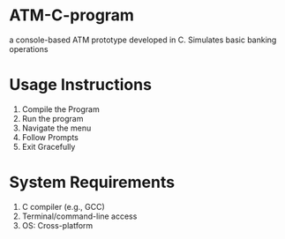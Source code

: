 # ATM-C-program
a console-based ATM prototype developed in C. Simulates basic banking operations

# Usage Instructions
1. Compile the Program
2. Run the program
3. Navigate the menu
4. Follow Prompts
5. Exit Gracefully

# System Requirements
1. C compiler (e.g., GCC)
2. Terminal/command-line access
3. OS: Cross-platform
